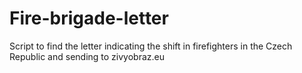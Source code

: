 # Fire-brigade-letter
Script to find the letter indicating the shift in firefighters in the Czech Republic and sending to zivyobraz.eu
